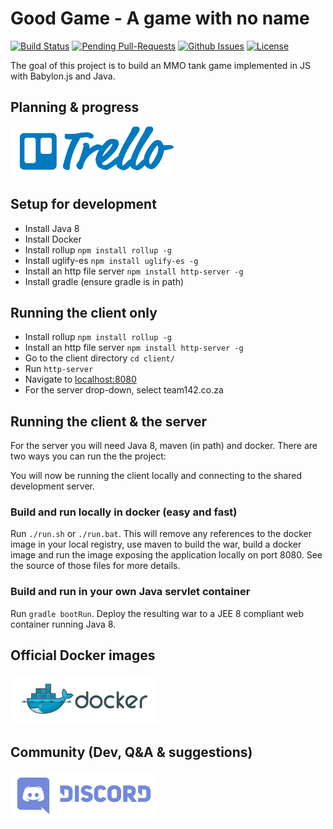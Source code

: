 # Good Game - A game with no name

[![Build Status](https://travis-ci.org/team142/gg.svg?branch=master)](https://travis-ci.org/team142/gg)
[![Pending Pull-Requests](http://githubbadges.herokuapp.com/team142/gg/pulls.svg?style=flat)](https://github.com/team142/gg/pulls)
[![Github Issues](http://githubbadges.herokuapp.com/team142/gg/issues.svg?style=flat)](https://github.com/team142/gg/issues)
[![License](http://img.shields.io/:license-mit-blue.svg?style=flat)](http://badges.mit-license.org)


The goal of this project is to build an MMO tank game implemented in JS with Babylon.js and Java.

## Planning & progress
<a href="https://trello.com/b/kTa2O4Ya/gg-board"><img src="docs/trello.png" height="80"></a>

## Setup for development

- Install Java 8
- Install Docker
- Install rollup `npm install rollup -g`
- Install uglify-es `npm install uglify-es -g`
- Install an http file server `npm install http-server -g`
- Install gradle (ensure gradle is in path)

## Running the client only

- Install rollup `npm install rollup -g`
- Install an http file server `npm install http-server -g`
- Go to the client directory `cd client/`
- Run `http-server`
- Navigate to <a href="http://localhost:8080">localhost:8080</a>
- For the server drop-down, select team142.co.za

## Running the client & the server

For the server you will need Java 8, maven (in path) and docker. There are two ways you can run the the project:

You will now be running the client locally and connecting to the shared development server.

### Build and run locally in docker (easy and fast)

Run `./run.sh` or `./run.bat`. This will remove any references to the docker image in your local registry, use maven to build the war, build a docker image and run the image exposing the application locally on port 8080. See the source of those files for more details.

### Build and run in your own Java servlet container

Run `gradle bootRun`. Deploy the resulting war to a JEE 8 compliant web container running Java 8. 

## Official Docker images
<a href="https://hub.docker.com/r/team142/gg/tags/"><img src="docs/docker.png" height="80"></a>

## Community (Dev, Q&A & suggestions)
<a href="https://discord.gg/QaagkDh"><img src="docs/discord.png" height="80"></a>
